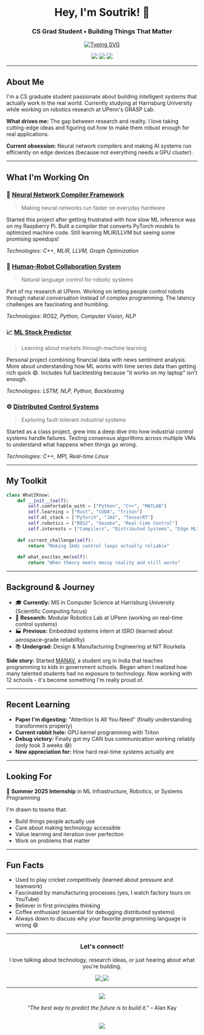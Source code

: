 <div align="center">

# **Hey, I'm Soutrik! 👋**
### CS Grad Student • Building Things That Matter

<a href="https://github.com/SoutrikMukherjee"><img src="https://readme-typing-svg.herokuapp.com?font=Fira+Code&weight=500&size=24&pause=1000&color=00D9FF&center=true&vCenter=true&multiline=true&repeat=false&random=false&width=700&height=80&lines=Robotics+%E2%80%A2+Machine+Learning+%E2%80%A2+Systems;Always+learning%2C+always+building" alt="Typing SVG" /></a>

<p align="center">
<a href="mailto:soutrik.viratech@gmail.com"><img src="https://img.shields.io/badge/Email-soutrik.viratech@gmail.com-blue?style=flat&logo=gmail" /></a>
<a href="https://linkedin.com/in/soutrik-mukherjee"><img src="https://img.shields.io/badge/LinkedIn-Connect-0077B5?style=flat&logo=linkedin" /></a>
<a href="https://calendly.com/soutrik"><img src="https://img.shields.io/badge/Chat-30min-green?style=flat&logo=google-calendar" /></a>
</p>

</div>

---

## **About Me**

I'm a CS graduate student passionate about building intelligent systems that actually work in the real world. Currently studying at Harrisburg University while working on robotics research at UPenn's GRASP Lab.

**What drives me:** The gap between research and reality. I love taking cutting-edge ideas and figuring out how to make them robust enough for real applications.

**Current obsession:** Neural network compilers and making AI systems run efficiently on edge devices (because not everything needs a GPU cluster).

---

## **What I'm Working On**

### **🤖 [Neural Network Compiler Framework](https://github.com/SoutrikMukherjee/Neural-Network-Compiler-Framework)**
> Making neural networks run faster on everyday hardware

Started this project after getting frustrated with how slow ML inference was on my Raspberry Pi. Built a compiler that converts PyTorch models to optimized machine code. Still learning MLIR/LLVM but seeing some promising speedups!

*Technologies: C++, MLIR, LLVM, Graph Optimization*

### **🔗 [Human-Robot Collaboration System](https://github.com/SoutrikMukherjee/human-robot-collaboration)**
> Natural language control for robotic systems

Part of my research at UPenn. Working on letting people control robots through natural conversation instead of complex programming. The latency challenges are fascinating and humbling.

*Technologies: ROS2, Python, Computer Vision, NLP*

### **📈 [ML Stock Predictor](https://github.com/SoutrikMukherjee/ML-Stock-Price-Prediction)**
> Learning about markets through machine learning

Personal project combining financial data with news sentiment analysis. More about understanding how ML works with time series data than getting rich quick 😄. Includes full backtesting because "it works on my laptop" isn't enough.

*Technologies: LSTM, NLP, Python, Backtesting*

### **⚙️ [Distributed Control Systems](https://github.com/SoutrikMukherjee/Distributed-Control-System)**
> Exploring fault-tolerant industrial systems

Started as a class project, grew into a deep dive into how industrial control systems handle failures. Testing consensus algorithms across multiple VMs to understand what happens when things go wrong.

*Technologies: C++, MPI, Real-time Linux*

---

## **My Toolkit**

```python
class WhatIKnow:
    def __init__(self):
        self.comfortable_with = ["Python", "C++", "MATLAB"]
        self.learning = ["Rust", "CUDA", "Triton"]
        self.ml_stack = ["PyTorch", "JAX", "TensorRT"]
        self.robotics = ["ROS2", "Gazebo", "Real-time Control"]
        self.interests = ["Compilers", "Distributed Systems", "Edge ML"]
        
    def current_challenge(self):
        return "Making 1kHz control loops actually reliable"
        
    def what_excites_me(self):
        return "When theory meets messy reality and still works"
```

---

## **Background & Journey**

- 🎓 **Currently:** MS in Computer Science at Harrisburg University (Scientific Computing focus)
- 🔬 **Research:** Modular Robotics Lab at UPenn (working on real-time control systems)
- 🏭 **Previous:** Embedded systems intern at ISRO (learned about aerospace-grade reliability)
- 📚 **Undergrad:** Design & Manufacturing Engineering at NIT Rourkela

**Side story:** Started [MANAV](https://github.com/SoutrikMukherjee/MANAV), a student org in India that teaches programming to kids in government schools. Began when I realized how many talented students had no exposure to technology. Now working with 12 schools - it's become something I'm really proud of.

---

## **Recent Learning**

- **Paper I'm digesting:** "Attention Is All You Need" (finally understanding transformers properly)
- **Current rabbit hole:** GPU kernel programming with Triton
- **Debug victory:** Finally got my CAN bus communication working reliably (only took 3 weeks 😅)
- **New appreciation for:** How hard real-time systems actually are

---

## **Looking For**

🌟 **Summer 2025 Internship** in ML Infrastructure, Robotics, or Systems Programming

I'm drawn to teams that:
- Build things people actually use
- Care about making technology accessible
- Value learning and iteration over perfection
- Work on problems that matter

---

## **Fun Facts**

- Used to play cricket competitively (learned about pressure and teamwork)
- Fascinated by manufacturing processes (yes, I watch factory tours on YouTube)
- Believer in first principles thinking
- Coffee enthusiast (essential for debugging distributed systems)
- Always down to discuss why your favorite programming language is wrong 😄

---

<div align="center">

### **Let's connect!**

I love talking about technology, research ideas, or just hearing about what you're building.

<a href="https://calendly.com/soutrik">
<img src="https://img.shields.io/badge/Schedule_a_chat-Available-green?style=for-the-badge&logo=google-meet" />
</a>

<a href="mailto:soutrik.viratech@gmail.com">
<img src="https://img.shields.io/badge/Or_just_email-Direct-blue?style=for-the-badge&logo=gmail" />
</a>

---

<img src="https://github-readme-streak-stats.herokuapp.com/?user=SoutrikMukherjee&theme=default&hide_border=true" />

<br/>

*"The best way to predict the future is to build it."* – Alan Kay

<br/>

<img src="https://komarev.com/ghpvc/?username=SoutrikMukherjee&color=blue&style=flat" />

</div>
